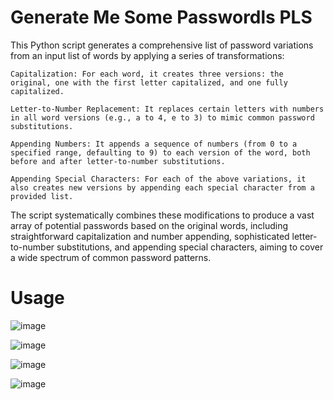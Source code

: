 # Generate Me Some Passwordls PLS 

This Python script generates a comprehensive list of password variations from an input list of words by applying a series of transformations:

    Capitalization: For each word, it creates three versions: the original, one with the first letter capitalized, and one fully capitalized.

    Letter-to-Number Replacement: It replaces certain letters with numbers in all word versions (e.g., a to 4, e to 3) to mimic common password substitutions.

    Appending Numbers: It appends a sequence of numbers (from 0 to a specified range, defaulting to 9) to each version of the word, both before and after letter-to-number substitutions.

    Appending Special Characters: For each of the above variations, it also creates new versions by appending each special character from a provided list.

The script systematically combines these modifications to produce a vast array of potential passwords based on the original words, including straightforward capitalization and number appending, sophisticated letter-to-number substitutions, and appending special characters, aiming to cover a wide spectrum of common password patterns.


# Usage 
![image](https://github.com/MitchHS/Wordlist-Modifier/assets/46195001/f6ece146-019b-4c9e-9676-729c5a6933d4)


![image](https://github.com/MitchHS/Wordlist-Modifier/assets/46195001/45c3b96a-50ea-41e5-990c-03c9a64dd720)

![image](https://github.com/MitchHS/Wordlist-Modifier/assets/46195001/f6c066c0-4960-4333-b040-4518c38450d1)


![image](https://github.com/MitchHS/Wordlist-Modifier/assets/46195001/c1f33af4-f372-44c9-aad1-6bfba8f1d765)

